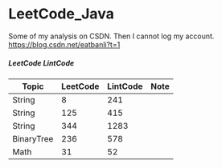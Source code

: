 # LeetCode_Java

Some of my analysis on CSDN. Then I cannot log my account.
https://blog.csdn.net/eatbanli?t=1

##### LeetCode  LintCode
| Topic | LeetCode | LintCode| Note |
|------|--------|----------|-------------|
| String | 8 | 241 | |
| String | 125 | 415 |  |
| String | 344 | 1283 |  |
| BinaryTree | 236 | 578 |  |
| Math | 31 | 52 | |


